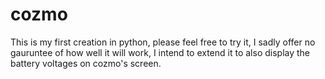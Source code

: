 # cozmo
This is my first creation in python, please feel free  to try it, I sadly offer no gauruntee of how well it will work, I intend to extend it to also display the battery voltages on cozmo's screen.
